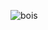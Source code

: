 ![bois](https://user-images.githubusercontent.com/112189073/236199925-fcd39d8c-10c0-4dd6-8c98-bcaa707bea7c.png)
